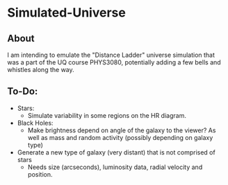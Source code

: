 # Simulated-Universe
## About
I am intending to emulate the "Distance Ladder" universe simulation that was a part of the UQ course PHYS3080, potentially adding a few bells and whistles along the way. 

## To-Do:
 - Stars:
    - Simulate variability in some regions on the HR diagram. 
 - Black Holes:
    - Make brightness depend on angle of the galaxy to the viewer? As well as mass and random activity (possibly depending on galaxy type)
 - Generate a new type of galaxy (very distant) that is not comprised of stars
    - Needs size (arcseconds), luminosity data, radial velocity and position. 
